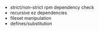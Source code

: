 - strict/non-strict rpm dependency check
- recursive ez dependencies
- fileset manipulation
- defines/substitution
